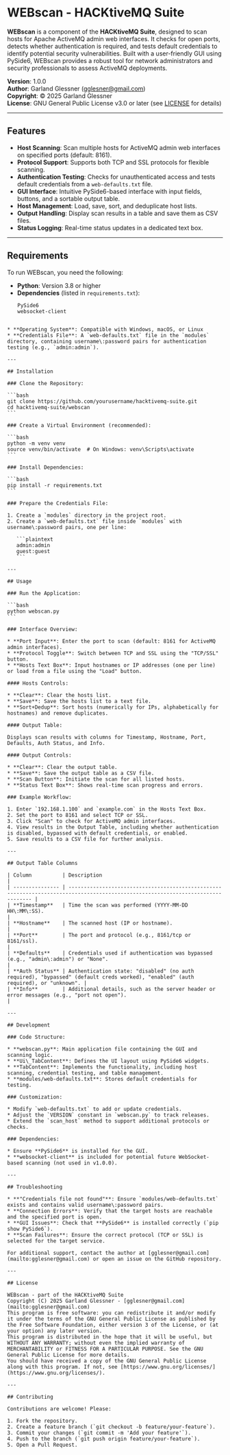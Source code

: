# WEBscan - HACKtiveMQ Suite

**WEBscan** is a component of the **HACKtiveMQ Suite**, designed to scan hosts for Apache ActiveMQ admin web interfaces. It checks for open ports, detects whether authentication is required, and tests default credentials to identify potential security vulnerabilities. Built with a user-friendly GUI using PySide6, WEBscan provides a robust tool for network administrators and security professionals to assess ActiveMQ deployments.

**Version**: 1.0.0  
**Author**: Garland Glessner (gglesner@gmail.com)  
**Copyright**: © 2025 Garland Glessner  
**License**: GNU General Public License v3.0 or later (see [LICENSE](#license) for details)

---

## Features

- **Host Scanning**: Scan multiple hosts for ActiveMQ admin web interfaces on specified ports (default: 8161).
- **Protocol Support**: Supports both TCP and SSL protocols for flexible scanning.
- **Authentication Testing**: Checks for unauthenticated access and tests default credentials from a `web-defaults.txt` file.
- **GUI Interface**: Intuitive PySide6-based interface with input fields, buttons, and a sortable output table.
- **Host Management**: Load, save, sort, and deduplicate host lists.
- **Output Handling**: Display scan results in a table and save them as CSV files.
- **Status Logging**: Real-time status updates in a dedicated text box.

---

## Requirements

To run WEBscan, you need the following:

- **Python**: Version 3.8 or higher
- **Dependencies** (listed in `requirements.txt`):
  ```plaintext
  PySide6
  websocket-client
````

* **Operating System**: Compatible with Windows, macOS, or Linux
* **Credentials File**: A `web-defaults.txt` file in the `modules` directory, containing username\:password pairs for authentication testing (e.g., `admin:admin`).

---

## Installation

### Clone the Repository:

```bash
git clone https://github.com/yourusername/hacktivemq-suite.git
cd hacktivemq-suite/webscan
```

### Create a Virtual Environment (recommended):

```bash
python -m venv venv
source venv/bin/activate  # On Windows: venv\Scripts\activate
```

### Install Dependencies:

```bash
pip install -r requirements.txt
```

### Prepare the Credentials File:

1. Create a `modules` directory in the project root.
2. Create a `web-defaults.txt` file inside `modules` with username\:password pairs, one per line:

   ```plaintext
   admin:admin
   guest:guest
   ```

---

## Usage

### Run the Application:

```bash
python webscan.py
```

### Interface Overview:

* **Port Input**: Enter the port to scan (default: 8161 for ActiveMQ admin interfaces).
* **Protocol Toggle**: Switch between TCP and SSL using the "TCP/SSL" button.
* **Hosts Text Box**: Input hostnames or IP addresses (one per line) or load from a file using the "Load" button.

#### Hosts Controls:

* **Clear**: Clear the hosts list.
* **Save**: Save the hosts list to a text file.
* **Sort+Dedup**: Sort hosts (numerically for IPs, alphabetically for hostnames) and remove duplicates.

#### Output Table:

Displays scan results with columns for Timestamp, Hostname, Port, Defaults, Auth Status, and Info.

#### Output Controls:

* **Clear**: Clear the output table.
* **Save**: Save the output table as a CSV file.
* **Scan Button**: Initiate the scan for all listed hosts.
* **Status Text Box**: Shows real-time scan progress and errors.

### Example Workflow:

1. Enter `192.168.1.100` and `example.com` in the Hosts Text Box.
2. Set the port to 8161 and select TCP or SSL.
3. Click "Scan" to check for ActiveMQ admin interfaces.
4. View results in the Output Table, including whether authentication is disabled, bypassed with default credentials, or enabled.
5. Save results to a CSV file for further analysis.

---

## Output Table Columns

| Column          | Description                                                                                                                      |
| --------------- | -------------------------------------------------------------------------------------------------------------------------------- |
| **Timestamp**   | Time the scan was performed (YYYY-MM-DD HH\:MM\:SS).                                                                             |
| **Hostname**    | The scanned host (IP or hostname).                                                                                               |
| **Port**        | The port and protocol (e.g., 8161/tcp or 8161/ssl).                                                                              |
| **Defaults**    | Credentials used if authentication was bypassed (e.g., "admin\:admin") or "None".                                                |
| **Auth Status** | Authentication state: "disabled" (no auth required), "bypassed" (default creds worked), "enabled" (auth required), or "unknown". |
| **Info**        | Additional details, such as the server header or error messages (e.g., "port not open").                                         |

---

## Development

### Code Structure:

* **webscan.py**: Main application file containing the GUI and scanning logic.
* **Ui\_TabContent**: Defines the UI layout using PySide6 widgets.
* **TabContent**: Implements the functionality, including host scanning, credential testing, and table management.
* **modules/web-defaults.txt**: Stores default credentials for testing.

### Customization:

* Modify `web-defaults.txt` to add or update credentials.
* Adjust the `VERSION` constant in `webscan.py` to track releases.
* Extend the `scan_host` method to support additional protocols or checks.

### Dependencies:

* Ensure **PySide6** is installed for the GUI.
* **websocket-client** is included for potential future WebSocket-based scanning (not used in v1.0.0).

---

## Troubleshooting

* **"Credentials file not found"**: Ensure `modules/web-defaults.txt` exists and contains valid username\:password pairs.
* **Connection Errors**: Verify that the target hosts are reachable and the specified port is open.
* **GUI Issues**: Check that **PySide6** is installed correctly (`pip show PySide6`).
* **Scan Failures**: Ensure the correct protocol (TCP or SSL) is selected for the target service.

For additional support, contact the author at [gglesner@gmail.com](mailto:gglesner@gmail.com) or open an issue on the GitHub repository.

---

## License

WEBscan - part of the HACKtiveMQ Suite
Copyright (C) 2025 Garland Glessner - [gglesner@gmail.com](mailto:gglesner@gmail.com)
This program is free software: you can redistribute it and/or modify it under the terms of the GNU General Public License as published by the Free Software Foundation, either version 3 of the License, or (at your option) any later version.
This program is distributed in the hope that it will be useful, but WITHOUT ANY WARRANTY; without even the implied warranty of MERCHANTABILITY or FITNESS FOR A PARTICULAR PURPOSE. See the GNU General Public License for more details.
You should have received a copy of the GNU General Public License along with this program. If not, see [https://www.gnu.org/licenses/](https://www.gnu.org/licenses/).

---

## Contributing

Contributions are welcome! Please:

1. Fork the repository.
2. Create a feature branch (`git checkout -b feature/your-feature`).
3. Commit your changes (`git commit -m 'Add your feature'`).
4. Push to the branch (`git push origin feature/your-feature`).
5. Open a Pull Request.
